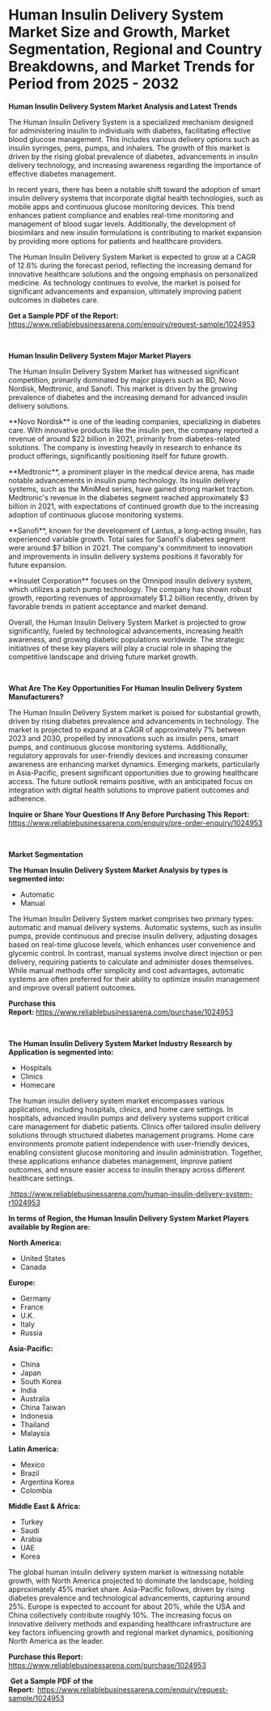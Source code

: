<p><h1>Human Insulin Delivery System Market Size and Growth, Market Segmentation, Regional and Country Breakdowns, and Market Trends for Period from 2025 -  2032</h1></p><p><strong>Human Insulin Delivery System Market Analysis and Latest Trends</strong></p>
<p><p>The Human Insulin Delivery System is a specialized mechanism designed for administering insulin to individuals with diabetes, facilitating effective blood glucose management. This includes various delivery options such as insulin syringes, pens, pumps, and inhalers. The growth of this market is driven by the rising global prevalence of diabetes, advancements in insulin delivery technology, and increasing awareness regarding the importance of effective diabetes management.</p><p>In recent years, there has been a notable shift toward the adoption of smart insulin delivery systems that incorporate digital health technologies, such as mobile apps and continuous glucose monitoring devices. This trend enhances patient compliance and enables real-time monitoring and management of blood sugar levels. Additionally, the development of biosimilars and new insulin formulations is contributing to market expansion by providing more options for patients and healthcare providers.</p><p>The Human Insulin Delivery System Market is expected to grow at a CAGR of 12.6% during the forecast period, reflecting the increasing demand for innovative healthcare solutions and the ongoing emphasis on personalized medicine. As technology continues to evolve, the market is poised for significant advancements and expansion, ultimately improving patient outcomes in diabetes care.</p></p>
<p><strong>Get a Sample PDF of the Report:&nbsp;</strong> <a href="https://www.reliablebusinessarena.com/enquiry/request-sample/1024953?utm_campaign=3079&utm_medium=2&utm_source=Github&utm_content=ia&utm_term=18042025&utm_id=human-insulin-delivery-system">https://www.reliablebusinessarena.com/enquiry/request-sample/1024953</a></p>
<p>&nbsp;</p>
<p><strong>Human Insulin Delivery System Major Market Players</strong></p>
<p><p>The Human Insulin Delivery System Market has witnessed significant competition, primarily dominated by major players such as BD, Novo Nordisk, Medtronic, and Sanofi. This market is driven by the growing prevalence of diabetes and the increasing demand for advanced insulin delivery solutions.</p><p>**Novo Nordisk** is one of the leading companies, specializing in diabetes care. With innovative products like the insulin pen, the company reported a revenue of around $22 billion in 2021, primarily from diabetes-related solutions. The company is investing heavily in research to enhance its product offerings, significantly positioning itself for future growth.</p><p>**Medtronic**, a prominent player in the medical device arena, has made notable advancements in insulin pump technology. Its insulin delivery systems, such as the MiniMed series, have gained strong market traction. Medtronic's revenue in the diabetes segment reached approximately $3 billion in 2021, with expectations of continued growth due to the increasing adoption of continuous glucose monitoring systems.</p><p>**Sanofi**, known for the development of Lantus, a long-acting insulin, has experienced variable growth. Total sales for Sanofi's diabetes segment were around $7 billion in 2021. The company's commitment to innovation and improvements in insulin delivery systems positions it favorably for future expansion.</p><p>**Insulet Corporation** focuses on the Omnipod insulin delivery system, which utilizes a patch pump technology. The company has shown robust growth, reporting revenues of approximately $1.2 billion recently, driven by favorable trends in patient acceptance and market demand.</p><p>Overall, the Human Insulin Delivery System Market is projected to grow significantly, fueled by technological advancements, increasing health awareness, and growing diabetic populations worldwide. The strategic initiatives of these key players will play a crucial role in shaping the competitive landscape and driving future market growth.</p></p>
<p>&nbsp;</p>
<p><strong>What Are The Key Opportunities For Human Insulin Delivery System Manufacturers?</strong></p>
<p><p>The Human Insulin Delivery System market is poised for substantial growth, driven by rising diabetes prevalence and advancements in technology. The market is projected to expand at a CAGR of approximately 7% between 2023 and 2030, propelled by innovations such as insulin pens, smart pumps, and continuous glucose monitoring systems. Additionally, regulatory approvals for user-friendly devices and increasing consumer awareness are enhancing market dynamics. Emerging markets, particularly in Asia-Pacific, present significant opportunities due to growing healthcare access. The future outlook remains positive, with an anticipated focus on integration with digital health solutions to improve patient outcomes and adherence.</p></p>
<p><strong>Inquire or Share Your Questions If Any Before Purchasing This Report:</strong> <a href="https://www.reliablebusinessarena.com/enquiry/pre-order-enquiry/1024953?utm_campaign=3079&utm_medium=2&utm_source=Github&utm_content=ia&utm_term=18042025&utm_id=human-insulin-delivery-system">https://www.reliablebusinessarena.com/enquiry/pre-order-enquiry/1024953</a></p>
<p>&nbsp;</p>
<p><strong>Market Segmentation</strong></p>
<p><strong>The Human Insulin Delivery System Market Analysis by types is segmented into:</strong></p>
<p><ul><li>Automatic</li><li>Manual</li></ul></p>
<p><p>The Human Insulin Delivery System market comprises two primary types: automatic and manual delivery systems. Automatic systems, such as insulin pumps, provide continuous and precise insulin delivery, adjusting dosages based on real-time glucose levels, which enhances user convenience and glycemic control. In contrast, manual systems involve direct injection or pen delivery, requiring patients to calculate and administer doses themselves. While manual methods offer simplicity and cost advantages, automatic systems are often preferred for their ability to optimize insulin management and improve overall patient outcomes.</p></p>
<p><strong>Purchase this Report:&nbsp;</strong><a href="https://www.reliablebusinessarena.com/purchase/1024953?utm_campaign=3079&utm_medium=2&utm_source=Github&utm_content=ia&utm_term=18042025&utm_id=human-insulin-delivery-system">https://www.reliablebusinessarena.com/purchase/1024953</a></p>
<p>&nbsp;</p>
<p><strong>The Human Insulin Delivery System Market Industry Research by Application is segmented into:</strong></p>
<p><ul><li>Hospitals</li><li>Clinics</li><li>Homecare</li></ul></p>
<p><p>The human insulin delivery system market encompasses various applications, including hospitals, clinics, and home care settings. In hospitals, advanced insulin pumps and delivery systems support critical care management for diabetic patients. Clinics offer tailored insulin delivery solutions through structured diabetes management programs. Home care environments promote patient independence with user-friendly devices, enabling consistent glucose monitoring and insulin administration. Together, these applications enhance diabetes management, improve patient outcomes, and ensure easier access to insulin therapy across different healthcare settings.</p></p>
<p><a href="https://www.reliablebusinessarena.com/human-insulin-delivery-system-r1024953?utm_campaign=3079&utm_medium=2&utm_source=Github&utm_content=ia&utm_term=18042025&utm_id=human-insulin-delivery-system">&nbsp;https://www.reliablebusinessarena.com/human-insulin-delivery-system-r1024953</a></p>
<p><strong>In terms of Region, the Human Insulin Delivery System Market Players available by Region are:</strong></p>
<p>
    <p> <strong> North America: </strong>
        <ul>
            <li>United States</li>
            <li>Canada</li>
        </ul>
        </p> 
    <p> <strong> Europe: </strong>
        <ul>
            <li>Germany</li>
            <li>France</li>
            <li>U.K.</li>
            <li>Italy</li>
            <li>Russia</li>
        </ul>
        </p> 
    <p> <strong> Asia-Pacific: </strong>
        <ul>
            <li>China</li>
            <li>Japan</li>
            <li>South Korea</li>
            <li>India</li>
            <li>Australia</li>
            <li>China Taiwan</li>
            <li>Indonesia</li>
            <li>Thailand</li>
            <li>Malaysia</li>
        </ul>
        </p> 
    <p> <strong> Latin America: </strong>
        <ul>
            <li>Mexico</li>
            <li>Brazil</li>
            <li>Argentina Korea</li>
            <li>Colombia</li>
        </ul>
        </p> 
    <p> <strong> Middle East & Africa: </strong>
        <ul>
            <li>Turkey</li>
            <li>Saudi</li>
            <li>Arabia</li>
            <li>UAE</li>
            <li>Korea</li>
        </ul>
    </p>
    </p>
<p><p>The global human insulin delivery system market is witnessing notable growth, with North America projected to dominate the landscape, holding approximately 45% market share. Asia-Pacific follows, driven by rising diabetes prevalence and technological advancements, capturing around 25%. Europe is expected to account for about 20%, while the USA and China collectively contribute roughly 10%. The increasing focus on innovative delivery methods and expanding healthcare infrastructure are key factors influencing growth and regional market dynamics, positioning North America as the leader.</p></p>
<p><strong>Purchase this Report: </strong><a href="https://www.reliablebusinessarena.com/purchase/1024953?utm_campaign=3079&utm_medium=2&utm_source=Github&utm_content=ia&utm_term=18042025&utm_id=human-insulin-delivery-system">https://www.reliablebusinessarena.com/purchase/1024953</a></p>
<p>&nbsp;<strong>Get a Sample PDF of the Report:&nbsp;&nbsp;</strong><a href="https://www.reliablebusinessarena.com/enquiry/request-sample/1024953?utm_campaign=3079&utm_medium=2&utm_source=Github&utm_content=ia&utm_term=18042025&utm_id=human-insulin-delivery-system">https://www.reliablebusinessarena.com/enquiry/request-sample/1024953</a></p>
<p><strong></strong></p>
<p><p></p><p></p><p></p></p>